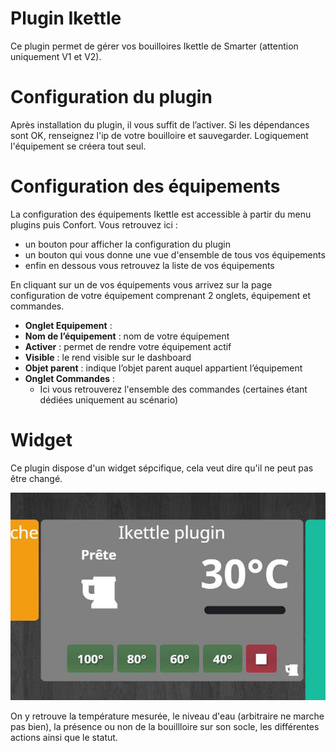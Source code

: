 # Plugin Ikettle

Ce plugin permet de gérer vos bouilloires Ikettle de Smarter (attention uniquement V1 et V2).

# Configuration du plugin 

Après installation du plugin, il vous suffit de l’activer. Si les dépendances sont OK, renseignez l'ip de votre bouilloire et sauvegarder. Logiquement l'équipement se créera tout seul.

# Configuration des équipements 

La configuration des équipements Ikettle est accessible à partir du menu plugins puis Confort. Vous retrouvez ici :

-   un bouton pour afficher la configuration du plugin
-   un bouton qui vous donne une vue d'ensemble de tous vos équipements
-   enfin en dessous vous retrouvez la liste de vos équipements

En cliquant sur un de vos équipements vous arrivez sur la page configuration de votre équipement comprenant 2 onglets, équipement et commandes.

-   **Onglet Equipement** :
-   **Nom de l’équipement** : nom de votre équipement
-   **Activer** : permet de rendre votre équipement actif
-   **Visible** : le rend visible sur le dashboard
-   **Objet parent** : indique l’objet parent auquel appartient l’équipement
-   **Onglet Commandes** :
    -  Ici vous retrouverez l'ensemble des commandes (certaines étant dédiées uniquement au scénario)

# Widget 

Ce plugin dispose d'un widget sépcifique, cela veut dire qu'il ne peut pas être changé.

![ikettle](./images/ikettle_screenshot.jpg)

On y retrouve la température mesurée, le niveau d'eau (arbitraire ne marche pas bien), la présence ou non de la bouillloire sur son socle, les différentes actions ainsi que le statut.

